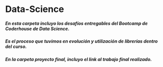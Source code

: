# Data-Science
##### En esta carpeta incluyo los desafíos entregables del Bootcamp de Coderhouse de Data Science.
##### Es el proceso que tuvimos en evolución y utilización de librerías dentro del curso.
##### En la carpeta proyecto final, incluyo el link al trabajo final realizado.
